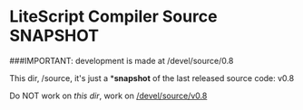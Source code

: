 LiteScript Compiler Source SNAPSHOT
===================================

###IMPORTANT: development is made at /devel/source/0.8

This dir, /source, it's just a ***snapshot** of the last released source code: v0.8

Do NOT work on *this dir*, work on [/devel/source/v0.8](devel/source/v0.8)
